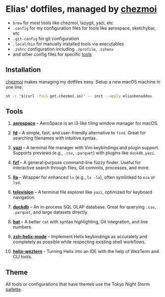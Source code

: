 # Elias' dotfiles, managed by [chezmoi](https://github.com/twpayne/chezmoi)

- `brew` for most tools like chezmoi, lazygit, yazi, etc
- `.config` for my configuration files for tools like aerospace, sketchybar, etc
- `.git-config` for git configuration
- `.local/bin` for manually installed tools via executables
- `.zshrc` configuration including `.zprofile`, `.zshenv`
- and other config files for specific [tools](#tools)

## Installation

[chezmoi](https://github.com/twpayne/chezmoi) makes managing my dotfiles easy. Setup a new macOS machine in one line:

```sh
sh -c "$(curl -fsLS get.chezmoi.io)" -- init --apply eliasbenaddou
```

## Tools

1. **[aerospace](https://github.com/nikitabobko/AeroSpace)** – AeroSpace is an i3-like tiling window manager for macOS.

1. **[fd](https://github.com/sharkdp/fd)** – A simple, fast, and user-friendly alternative to `find`. Great for searching filenames with intuitive syntax.

1. **[yazi](https://github.com/sxyazi/yazi)** – A terminal file manager with Vim keybindings and plugin support. Supports previews (e.g., `.csv`, `.parquet`) with plugins like `duckdb.yazi`.

1. **[fzf](https://github.com/junegunn/fzf)** – A general-purpose command-line fuzzy finder. Useful for interactive search through files, Git commits, processes, and more.

1. **[lla](https://github.com/eza-community/eza)** – Wrapper for enhanced `ls` (e.g., `ls -la`), often symlinked to `eza` or `lsd`.

1. **[television](https://github.com/julienXX/television)** – A terminal file explorer like `yazi`, optimized for keyboard navigation.

1. **[duckdb](https://github.com/duckdb/duckdb)** – An in-process SQL OLAP database. Great for querying `.csv`, `.parquet`, and large datasets directly.

1. **[bat](https://github.com/sharkdp/bat)** – A better `cat` with syntax highlighting, Git integration, and line numbers.

1. **[zsh-helix-mode](https://github.com/Multirious/zsh-helix-mode)** – Implement Helix keybindings as accurately and completely as possible while respecting existing shell workflows.

1. **[helix-weztern](https://github.com/quantonganh/helix-wezterm?tab=readme-ov-file)** - Turning Helix into an IDE with the help of WezTerm and CLI tools.

## Theme

All tools or configurations that have themes use the Tokyo Night Storm [pallette](https://github.com/tokyo-night/tokyo-night-vscode-theme).
